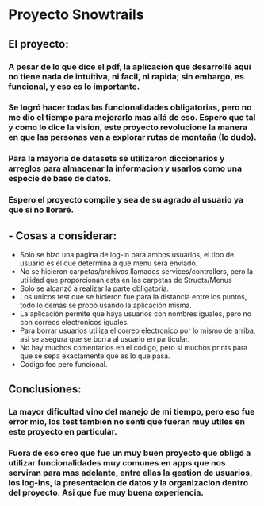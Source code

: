 # Proyecto Snowtrails
## El proyecto:

### A pesar de lo que dice el pdf, la aplicación que desarrollé aqui no tiene nada de intuitiva, ni facil, ni rapida; sin embargo, es funcional, y eso es lo importante.
### Se logró hacer todas las funcionalidades obligatorias, pero no me dio el tiempo para mejorarlo mas allá de eso. Espero que tal y como lo dice la vision, este proyecto revolucione la manera en que las personas van a explorar rutas de montaña (lo dudo).
### Para la mayoria de datasets se utilizaron diccionarios y arreglos para almacenar la informacion y usarlos como una especie de base de datos.
### Espero el proyecto compile y sea de su agrado al usuario ya que si no lloraré.


## - Cosas a considerar:
- Solo se hizo una pagina de log-in para ambos usuarios, el tipo de usuario es el que determina a que menu será enviado.
- No se hicieron carpetas/archivos llamados services/controllers, pero la utilidad que proporcionan esta en las carpetas de Structs/Menus
- Solo se alcanzó a realizar la parte obligatoria.
- Los unicos test que se hicieron fue para la distancia entre los puntos, todo lo demás se probó usando la aplicación misma.
- La aplicación permite que haya usuarios con nombres iguales, pero no con correos electronicos iguales.
- Para borrar usuarios utiliza el correo electronico por lo mismo de arriba, asi se asegura que se borra al usuario en particular.
- No hay muchos comentarios en el código, pero si muchos prints para que se sepa exactamente que es lo que pasa.
- Codigo feo pero funcional.

## Conclusiones:

### La mayor dificultad vino del manejo de mi tiempo, pero eso fue error mio, los test tambien no senti que fueran muy utiles en este proyecto en particular.

### Fuera de eso creo que fue un muy buen proyecto que obligó a utilizar funcionalidades muy comunes en apps que nos serviran para mas adelante, entre ellas la gestion de usuarios, los log-ins, la presentacion de datos y la organizacion dentro del proyecto. Asi que fue muy buena experiencia.
